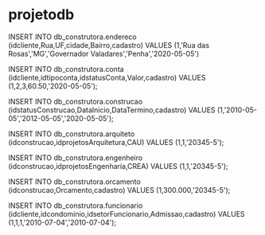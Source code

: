 # projetodb
INSERT INTO db_construtora.endereco (idcliente,Rua,UF,cidade,Bairro,cadastro) VALUES (1,'Rua das Rosas','MG','Governador Valadares','Penha','2020-05-05')


INSERT INTO db_construtora.conta (idcliente,idtipoconta,idstatusConta,Valor,cadastro) VALUES (1,2,3,60.50,'2020-05-05');

INSERT INTO db_construtora.construcao (idstatusConstrucao,DataInicio,DataTermino,cadastro) VALUES (1,'2010-05-05','2012-05-05','2020-05-05');

INSERT INTO db_construtora.arquiteto (idconstrucao,idprojetosArquitetura,CAU) VALUES (1,1,'20345-5');


INSERT INTO db_construtora.engenheiro (idconstrucao,idprojetosEngenharia,CREA) VALUES (1,1,'20345-5');

INSERT INTO db_construtora.orcamento (idconstrucao,Orcamento,cadastro) VALUES (1,300.000,'20345-5');

INSERT INTO db_construtora.funcionario (idcliente,idcondominio,idsetorFuncionario,Admissao,cadastro) VALUES (1,1,1,'2010-07-04','2010-07-04');
